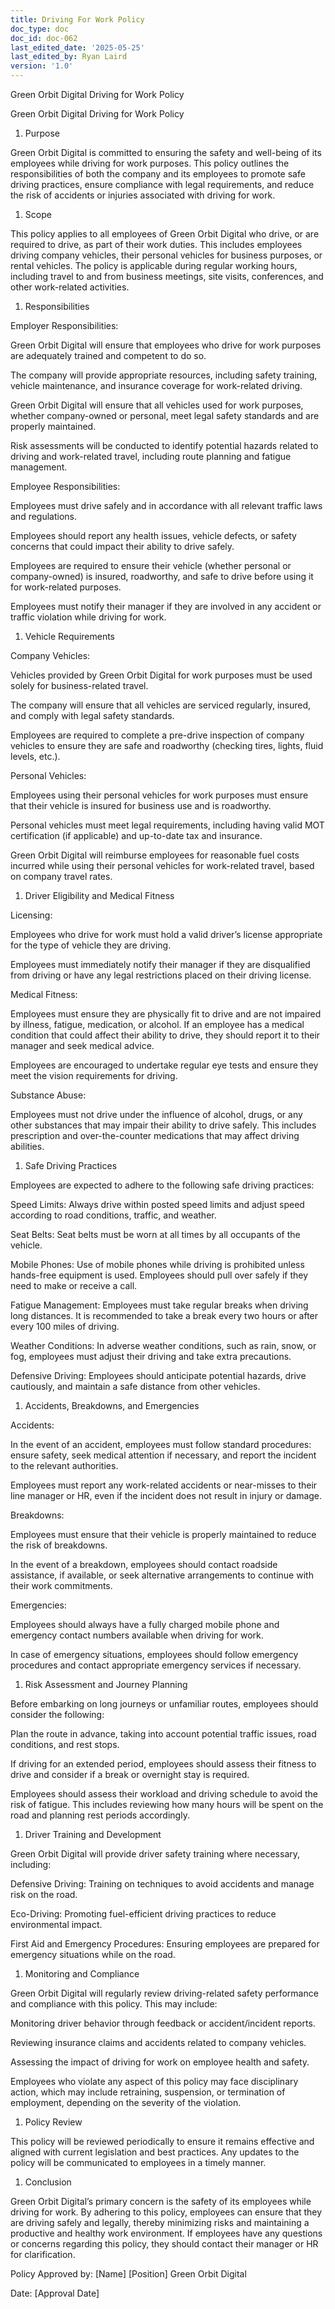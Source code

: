 ```yaml
---
title: Driving For Work Policy
doc_type: doc
doc_id: doc-062
last_edited_date: '2025-05-25'
last_edited_by: Ryan Laird
version: '1.0'
---
```


Green Orbit Digital Driving for Work Policy

Green Orbit Digital Driving for Work Policy

1. Purpose

Green Orbit Digital is committed to ensuring the safety and well-being of its employees while driving for work purposes. This policy outlines the responsibilities of both the company and its employees to promote safe driving practices, ensure compliance with legal requirements, and reduce the risk of accidents or injuries associated with driving for work.

1. Scope

This policy applies to all employees of Green Orbit Digital who drive, or are required to drive, as part of their work duties. This includes employees driving company vehicles, their personal vehicles for business purposes, or rental vehicles. The policy is applicable during regular working hours, including travel to and from business meetings, site visits, conferences, and other work-related activities.

1. Responsibilities

Employer Responsibilities:

Green Orbit Digital will ensure that employees who drive for work purposes are adequately trained and competent to do so.

The company will provide appropriate resources, including safety training, vehicle maintenance, and insurance coverage for work-related driving.

Green Orbit Digital will ensure that all vehicles used for work purposes, whether company-owned or personal, meet legal safety standards and are properly maintained.

Risk assessments will be conducted to identify potential hazards related to driving and work-related travel, including route planning and fatigue management.

Employee Responsibilities:

Employees must drive safely and in accordance with all relevant traffic laws and regulations.

Employees should report any health issues, vehicle defects, or safety concerns that could impact their ability to drive safely.

Employees are required to ensure their vehicle (whether personal or company-owned) is insured, roadworthy, and safe to drive before using it for work-related purposes.

Employees must notify their manager if they are involved in any accident or traffic violation while driving for work.

1. Vehicle Requirements

Company Vehicles:

Vehicles provided by Green Orbit Digital for work purposes must be used solely for business-related travel.

The company will ensure that all vehicles are serviced regularly, insured, and comply with legal safety standards.

Employees are required to complete a pre-drive inspection of company vehicles to ensure they are safe and roadworthy (checking tires, lights, fluid levels, etc.).

Personal Vehicles:

Employees using their personal vehicles for work purposes must ensure that their vehicle is insured for business use and is roadworthy.

Personal vehicles must meet legal requirements, including having valid MOT certification (if applicable) and up-to-date tax and insurance.

Green Orbit Digital will reimburse employees for reasonable fuel costs incurred while using their personal vehicles for work-related travel, based on company travel rates.

1. Driver Eligibility and Medical Fitness

Licensing:

Employees who drive for work must hold a valid driver’s license appropriate for the type of vehicle they are driving.

Employees must immediately notify their manager if they are disqualified from driving or have any legal restrictions placed on their driving license.

Medical Fitness:

Employees must ensure they are physically fit to drive and are not impaired by illness, fatigue, medication, or alcohol. If an employee has a medical condition that could affect their ability to drive, they should report it to their manager and seek medical advice.

Employees are encouraged to undertake regular eye tests and ensure they meet the vision requirements for driving.

Substance Abuse:

Employees must not drive under the influence of alcohol, drugs, or any other substances that may impair their ability to drive safely. This includes prescription and over-the-counter medications that may affect driving abilities.

1. Safe Driving Practices

Employees are expected to adhere to the following safe driving practices:

Speed Limits: Always drive within posted speed limits and adjust speed according to road conditions, traffic, and weather.

Seat Belts: Seat belts must be worn at all times by all occupants of the vehicle.

Mobile Phones: Use of mobile phones while driving is prohibited unless hands-free equipment is used. Employees should pull over safely if they need to make or receive a call.

Fatigue Management: Employees must take regular breaks when driving long distances. It is recommended to take a break every two hours or after every 100 miles of driving.

Weather Conditions: In adverse weather conditions, such as rain, snow, or fog, employees must adjust their driving and take extra precautions.

Defensive Driving: Employees should anticipate potential hazards, drive cautiously, and maintain a safe distance from other vehicles.

1. Accidents, Breakdowns, and Emergencies

Accidents:

In the event of an accident, employees must follow standard procedures: ensure safety, seek medical attention if necessary, and report the incident to the relevant authorities.

Employees must report any work-related accidents or near-misses to their line manager or HR, even if the incident does not result in injury or damage.

Breakdowns:

Employees must ensure that their vehicle is properly maintained to reduce the risk of breakdowns.

In the event of a breakdown, employees should contact roadside assistance, if available, or seek alternative arrangements to continue with their work commitments.

Emergencies:

Employees should always have a fully charged mobile phone and emergency contact numbers available when driving for work.

In case of emergency situations, employees should follow emergency procedures and contact appropriate emergency services if necessary.

1. Risk Assessment and Journey Planning

Before embarking on long journeys or unfamiliar routes, employees should consider the following:

Plan the route in advance, taking into account potential traffic issues, road conditions, and rest stops.

If driving for an extended period, employees should assess their fitness to drive and consider if a break or overnight stay is required.

Employees should assess their workload and driving schedule to avoid the risk of fatigue. This includes reviewing how many hours will be spent on the road and planning rest periods accordingly.

1. Driver Training and Development

Green Orbit Digital will provide driver safety training where necessary, including:

Defensive Driving: Training on techniques to avoid accidents and manage risk on the road.

Eco-Driving: Promoting fuel-efficient driving practices to reduce environmental impact.

First Aid and Emergency Procedures: Ensuring employees are prepared for emergency situations while on the road.

1. Monitoring and Compliance

Green Orbit Digital will regularly review driving-related safety performance and compliance with this policy. This may include:

Monitoring driver behavior through feedback or accident/incident reports.

Reviewing insurance claims and accidents related to company vehicles.

Assessing the impact of driving for work on employee health and safety.

Employees who violate any aspect of this policy may face disciplinary action, which may include retraining, suspension, or termination of employment, depending on the severity of the violation.

1. Policy Review

This policy will be reviewed periodically to ensure it remains effective and aligned with current legislation and best practices. Any updates to the policy will be communicated to employees in a timely manner.

1. Conclusion

Green Orbit Digital’s primary concern is the safety of its employees while driving for work. By adhering to this policy, employees can ensure that they are driving safely and legally, thereby minimizing risks and maintaining a productive and healthy work environment. If employees have any questions or concerns regarding this policy, they should contact their manager or HR for clarification.

Policy Approved by:
[Name]
[Position]
Green Orbit Digital

Date:
[Approval Date]
